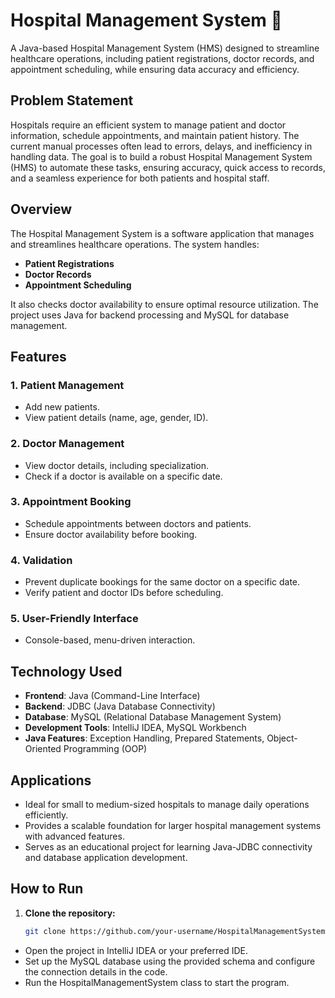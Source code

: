 # Hospital Management System 🏥

A Java-based Hospital Management System (HMS) designed to streamline healthcare operations, including patient registrations, doctor records, and appointment scheduling, while ensuring data accuracy and efficiency.

## Problem Statement
Hospitals require an efficient system to manage patient and doctor information, schedule appointments, and maintain patient history. The current manual processes often lead to errors, delays, and inefficiency in handling data. The goal is to build a robust Hospital Management System (HMS) to automate these tasks, ensuring accuracy, quick access to records, and a seamless experience for both patients and hospital staff.

## Overview
The Hospital Management System is a software application that manages and streamlines healthcare operations. The system handles:

- **Patient Registrations**
- **Doctor Records**
- **Appointment Scheduling**

It also checks doctor availability to ensure optimal resource utilization. The project uses Java for backend processing and MySQL for database management.

## Features
### 1. Patient Management
- Add new patients.
- View patient details (name, age, gender, ID).

### 2. Doctor Management
- View doctor details, including specialization.
- Check if a doctor is available on a specific date.

### 3. Appointment Booking
- Schedule appointments between doctors and patients.
- Ensure doctor availability before booking.

### 4. Validation
- Prevent duplicate bookings for the same doctor on a specific date.
- Verify patient and doctor IDs before scheduling.

### 5. User-Friendly Interface
- Console-based, menu-driven interaction.

## Technology Used
- **Frontend**: Java (Command-Line Interface)
- **Backend**: JDBC (Java Database Connectivity)
- **Database**: MySQL (Relational Database Management System)
- **Development Tools**: IntelliJ IDEA, MySQL Workbench
- **Java Features**: Exception Handling, Prepared Statements, Object-Oriented Programming (OOP)

## Applications
- Ideal for small to medium-sized hospitals to manage daily operations efficiently.
- Provides a scalable foundation for larger hospital management systems with advanced features.
- Serves as an educational project for learning Java-JDBC connectivity and database application development.

## How to Run
1. **Clone the repository:**
   ```bash
   git clone https://github.com/your-username/HospitalManagementSystem.git
- Open the project in IntelliJ IDEA or your preferred IDE.
- Set up the MySQL database using the provided schema and configure the connection details in the code.
- Run the HospitalManagementSystem class to start the program.
